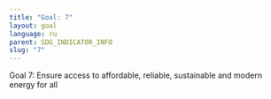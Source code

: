```yaml
---
title: "Goal: 7"
layout: goal
language: ru
parent: SDG_INDICATOR_INFO
slug: "7"
---
```

Goal 7: Ensure access to affordable, reliable, sustainable and modern energy for all